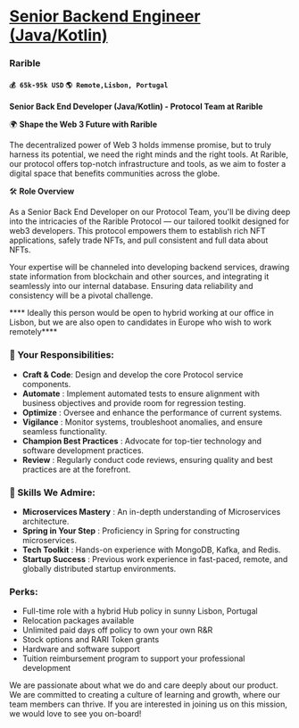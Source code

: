 # [Senior Backend Engineer (Java/Kotlin)](https://www.remotewlb.com/apply/senior-backend-engineer-java-kotlin)  
### Rarible  
#### `💰 65k-95k USD` `🌎 Remote,Lisbon, Portugal`  

**Senior Back End Developer (Java/Kotlin) - Protocol Team at Rarible**

  

🌍 **Shape the Web 3 Future with Rarible**

  

The decentralized power of Web 3 holds immense promise, but to truly harness its potential, we need the right minds and the right tools. At Rarible, our protocol offers top-notch infrastructure and tools, as we aim to foster a digital space that benefits communities across the globe.

  

🛠 **Role Overview**

  

As a Senior Back End Developer on our Protocol Team, you'll be diving deep into the intricacies of the Rarible Protocol — our tailored toolkit designed for web3 developers. This protocol empowers them to establish rich NFT applications, safely trade NFTs, and pull consistent and full data about NFTs.

  

Your expertise will be channeled into developing backend services, drawing state information from blockchain and other sources, and integrating it seamlessly into our internal database. Ensuring data reliability and consistency will be a pivotal challenge.

  

 **** Ideally this person would be open to hybrid working at our office in Lisbon, but we are also open to candidates in Europe who wish to work remotely****

  

  

### 💼 Your Responsibilities:

  *  **Craft & Code**: Design and develop the core Protocol service components.
  *  **Automate** : Implement automated tests to ensure alignment with business objectives and provide room for regression testing.
  *  **Optimize** : Oversee and enhance the performance of current systems.
  *  **Vigilance** : Monitor systems, troubleshoot anomalies, and ensure seamless functionality.
  *  **Champion Best Practices** : Advocate for top-tier technology and software development practices.
  *  **Review** : Regularly conduct code reviews, ensuring quality and best practices are at the forefront.

### 🔧 Skills We Admire:

  *  **Microservices Mastery** : An in-depth understanding of Microservices architecture.
  *  **Spring in Your Step** : Proficiency in Spring for constructing microservices.
  *  **Tech Toolkit** : Hands-on experience with MongoDB, Kafka, and Redis.
  *  **Startup Success** : Previous work experience in fast-paced, remote, and globally distributed startup environments.

### Perks:

  * Full-time role with a hybrid Hub policy in sunny Lisbon, Portugal
  * Relocation packages available
  * Unlimited paid days off policy to own your own R&R
  * Stock options and RARI Token grants
  * Hardware and software support
  * Tuition reimbursement program to support your professional development

  

We are passionate about what we do and care deeply about our product. We are committed to creating a culture of learning and growth, where our team members can thrive. If you are interested in joining us on this mission, we would love to see you on-board!

  

